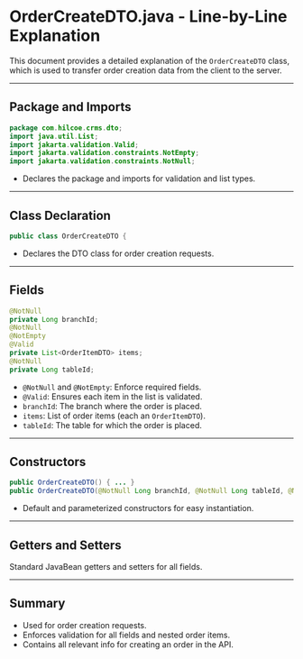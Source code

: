 # OrderCreateDTO.java - Line-by-Line Explanation

This document provides a detailed explanation of the `OrderCreateDTO` class, which is used to transfer order creation data from the client to the server.

---

## Package and Imports

```java
package com.hilcoe.crms.dto;
import java.util.List;
import jakarta.validation.Valid;
import jakarta.validation.constraints.NotEmpty;
import jakarta.validation.constraints.NotNull;
```
- Declares the package and imports for validation and list types.

---

## Class Declaration

```java
public class OrderCreateDTO {
```
- Declares the DTO class for order creation requests.

---

## Fields

```java
@NotNull
private Long branchId;
@NotNull
@NotEmpty
@Valid
private List<OrderItemDTO> items;
@NotNull
private Long tableId;
```
- `@NotNull` and `@NotEmpty`: Enforce required fields.
- `@Valid`: Ensures each item in the list is validated.
- `branchId`: The branch where the order is placed.
- `items`: List of order items (each an `OrderItemDTO`).
- `tableId`: The table for which the order is placed.

---

## Constructors

```java
public OrderCreateDTO() { ... }
public OrderCreateDTO(@NotNull Long branchId, @NotNull Long tableId, @NotNull List<OrderItemDTO> items) { ... }
```
- Default and parameterized constructors for easy instantiation.

---

## Getters and Setters

Standard JavaBean getters and setters for all fields.

---

## Summary
- Used for order creation requests.
- Enforces validation for all fields and nested order items.
- Contains all relevant info for creating an order in the API.
